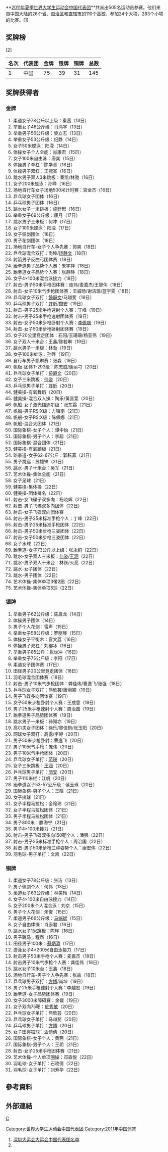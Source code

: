**[2011年夏季世界大学生运动会中国代表团](https://zh.wikipedia.org/wiki/2011年夏季世界大学生运动会 "wikilink")**共派出505名运动员参赛。他们来自中国大陆的26个[省](https://zh.wikipedia.org/wiki/省 "wikilink")、[自治区](../Page/自治区.md "wikilink")和[直辖市的](https://zh.wikipedia.org/wiki/直辖市 "wikilink")110个[高校](https://zh.wikipedia.org/wiki/高校 "wikilink")，参加24个大项，283个小项的比赛。\[1\]

## 奖牌榜

\[2\]

| 名次 | 代表团 | 金牌 | 银牌 | 铜牌 | 总数  |
| -- | --- | -- | -- | -- | --- |
| 1  | 中国  | 75 | 39 | 31 | 145 |

## 奖牌获得者

### 金牌

1.  柔道女子78公斤以上级：秦茜（13日）
2.  举重女子48公斤级：肖鸿宇（13日）
3.  举重男子56公斤级：黎立志（13日）
4.  举重女子53公斤级：纪静（14日）
5.  女子50米蝶泳：陆滢（14日）
6.  体操女子个人全能：肖康君（15日）
7.  女子100米自由泳：唐奕（15日）
8.  体操男子单杠：陈学章（16日）
9.  体操男子双杠：王冠寅（16日）
10. 跳水男子双人3米跳板：秦凯/林劲（16日）
11. 女子200米蛙泳：孙晔（16日）
12. 场地自行车女子场地500米计时赛：宫金杰（16日）
13. 乒乓球女子团体（16日）
14. 乒乓球男子团体（16日）
15. 跳水女子一米跳板：施廷懋（16日）
16. 举重女子69公斤级：康月（17日）
17. 跳水男子三米板：何冲（17日）
18. 女子100米蝶泳：陆滢（17日）
19. 女子佩剑团体（18日）
20. 男子花剑团体（18日）
21. 场地自行车-女子个人争先赛：郭爽（18日）
22. 乒乓球混合双打：尚坤/[饶静文](../Page/饶静文.md "wikilink")（18日）
23. 射箭男子反曲弓团体赛（18日）
24. 跆拳道男子品势个人赛：朱宇祥（18日）
25. 跆拳道女子品势个人赛：张静静（18日）
26. 女子4×100米混合泳接力（18日）
27. 射击-男子50米手枪团体赛：庞伟/麦嘉杰/王智伟（18日）
28. 射击-女子10米气步枪团体赛：王威旸/谢洁琼/蓝宇雯（18日）
29. 乒乓球女子双打：[饒靜文](https://zh.wikipedia.org/wiki/饒靜文 "wikilink")/马越斐（19日）
30. 乒乓球男子双打：[許昕](https://zh.wikipedia.org/wiki/許昕 "wikilink")/[閆安](https://zh.wikipedia.org/wiki/閆安 "wikilink")（19日）
31. 射击-男子25米手枪速射个人赛：丁峰（19日）
32. 射击-男子25米手枪速射团体赛（19日）
33. 射击-女子50米步枪卧射个人赛：[李佩璟](../Page/李佩璟.md "wikilink")（19日）
34. 射击-女子50米步枪卧射团体赛（19日）
35. 女子20公里竞走团体：石阳/王珊珊/杨亚伟（19日）
36. 女子双人十米台：王鑫/陈若琳（19日）
37. 跳水男子一米板：林劲（19日）
38. 女子100米蛙泳：孙晔（19日）
39. 自行车男子凯琳赛：张淼（19日）
40. 帆板-团体T-293级：陈志威/谢丽刁（20日）
41. 乒乓球女子单打：[饒靜文](https://zh.wikipedia.org/wiki/饒靜文 "wikilink")（20日）
42. 女子三米跳板：[何姿](../Page/何姿.md "wikilink")（20日）
43. 乒乓球男子单打：[許昕](https://zh.wikipedia.org/wiki/許昕 "wikilink")（20日）
44. 健美操-有氧舞蹈（20日）
45. 健美操-混合双人操：陶乐/黄晋萱（20日）
46. 帆船-女子激光镭迪尔级：张东霜（21日）
47. 帆船-男子RS:X级：方镇南（21日）
48. 帆船-女子RS:X级：陈佩娜（21日）
49. 帆船-混合大团体（21日）
50. 国际象棋-女子个人：谭中怡（21日）
51. 国际象棋-男子个人：李超（21日）
52. 国际象棋-混合团体（21日）
53. 健美操-有氧踏板（21日）
54. 跆拳道-女子62-67公斤：郭耘菲（21日）
55. 男子跳远：苏雄锋（21日）
56. 跳水-男子十米台：吴军（21日）
57. 艺术体操-集体全能（21日）
58. 女子足球（21日）
59. 健美操-集体操（22日）
60. 健美操-团体排名（22日）
61. 射击-女飞碟子双多向：杨晓辉（22日）
62. 射击-男子飞碟双多向团体（22日）
63. 射击-女子飞碟双向团体赛
64. 射击-男子25米标准手枪个人：丁峰（22日）
65. 射击-男子25米标准手枪团体（22日）
66. 射击-男子50米步枪三姿团体（22日）
67. 射击-女子50米步枪三姿团体（22日）
68. 女子水球（22日）
69. 跆拳道-女子73公斤以上级：张永桐（22日）
70. 跳水-女子双人三米板：[何姿](../Page/何姿.md "wikilink")/[王涵](../Page/王涵.md "wikilink")（22日）
71. 跳水-男子双人十米台：林跃/火亮（22日）
72. 跳水-女子团体（22日）
73. 跳水-男子团体（22日）
74. 艺术体操-集体单项3带2圈（22日）
75. 艺术体操-集体单项5球（22日）

### 银牌

1.  举重男子62公斤级：陈眉龙（14日）
2.  体操男子团体（14日）
3.  男子个人花剑：雷声（15日）
4.  举重女子58公斤级：罗丽琴（15日）
5.  体操女子平衡木：官文荔（16日）
6.  体操男子双杠：刘榕冰（16日）
7.  举重男子85公斤：张世冲（16日）
8.  举重女子75公斤级：李阳（17日）
9.  柔道女子团体赛（17日）
10. 田径男子20公里竞走团体（18日）
11. 羽毛球混合团体赛（18日）
12. 射击-男子10米气步枪团体：龚佳伟/曹逸飞/张强（18日）
13. 乒乓球女子双打：熊欣芸/唐丽颖（19日）
14. 男子飞碟多向团体赛（19日）
15. 女子50米步枪卧射个人赛：王成意（19日）
16. 男子25米手枪速射个人赛：周治国（19日）
17. 跆拳道男子品势团体赛（19日）
18. 跳水男子一米板：孙知亦（19日）
19. 高尔夫女子团体：徐乐/黎佳韵/张玉阳（20日）
20. 网球女子双打：高露/李婷（20日）
21. 男子50米步枪卧射：曹逸飞（20日）
22. 男子10米气手枪：庞伟（20日）
23. 男子10米气手枪团体（20日）
24. 乒乓球女子单打：[范瑛](../Page/范瑛.md "wikilink")（20日）
25. 女子三米跳板：[王涵](../Page/王涵.md "wikilink")（20日）
26. 乒乓球男子单打：[閆安](https://zh.wikipedia.org/wiki/閆安 "wikilink")（20日）
27. 男子110米栏：江帆（20日）
28. 跆拳道女子53-57公斤级：侯玉琢（20日）
29. 国际象棋-男子个人：王皓（21日）
30. 女子排球（21日）
31. 女子半程马拉松：金玲玲（21日）
32. 女子半程马拉松团体（21日）
33. 男子半程马拉松团体（21日）
34. 男子800米：滕海宁（21日）
35. 男子4×100米接力（21日）
36. 射击-男子飞碟双多向150靶个人：潘强（22日）
37. 射击-男子25米标准手枪个人：周治国（22日）
38. 射击-男子50米步枪三种姿势个人：康宏伟（22日）
39. 羽毛球-男子单打：文凯（22日）

### 铜牌

1.  柔道女子78公斤级：张洁（13日）
2.  男子佩剑个人：何伟（13日）
3.  柔道女子63公斤级：林美玲（14日）
4.  女子4×100米自由泳接力（14日）
5.  女子200米个人混合泳：刘京（15日）
6.  男子个人花剑：朱俊（15日）
7.  柔道男子66公斤级：[马端斌](../Page/马端斌.md "wikilink")（15日）
8.  女子自由体操：肖康君（16日）
9.  跳水女子1米跳板：陈烨（16日）
10. 男子跳马：程然（16日）
11. 田径男子100米：[蘇炳添](https://zh.wikipedia.org/wiki/蘇炳添 "wikilink")（17日）
12. 游泳女子4×200米自由泳接力（17日）
13. 射击男子50米手枪个人赛：麦嘉杰（18日）
14. 射击男子10米气步枪个人赛：龚佳伟（18日）
15. 跳水女子10米台：王鑫（18日）
16. 场地自行车-男子个人争先赛：张淼（18日）
17. 乒乓球男子双打：[方博](../Page/方博.md "wikilink")/尚坤（19日）
18. 男子25米手枪速射个人赛：李越宏（19日）
19. 跆拳道-女子品势团体赛（19日）
20. 女子3000米障碍赛：金媛（19日）
21. 女子双向75靶：[於秀敏](https://zh.wikipedia.org/wiki/於秀敏 "wikilink")（20日）
22. 乒乓球女子单打：熊欣芸（20日）
23. 乒乓球女子单打：马越斐（20日）
24. 乒乓球男子单打：[方博](../Page/方博.md "wikilink")（20日）
25. 女子田徑铅球：[孟倩倩](../Page/孟倩倩.md "wikilink")（20日）
26. 国际象棋-女子个人：黄茜（21日）
27. 国际象棋-男子个人：王玥（21日）
28. 射击-女子25米手枪团体赛（21日）
29. 艺术体操-个人单项圈操：邓森悦（22日）
30. 羽毛球-女子单打：石晓倩（22日）
31. 羽毛球-女子单打：刘芳华（22日）

## 參考資料

## 外部連結

[C](https://zh.wikipedia.org/wiki/分类:2011年夏季世界大学生运动会代表团 "wikilink")

[Category:世界大学生运动会中国代表团](https://zh.wikipedia.org/wiki/Category:世界大学生运动会中国代表团 "wikilink") [Category:2011年中国体育](https://zh.wikipedia.org/wiki/Category:2011年中国体育 "wikilink")

1.  [深圳大运会大运会中国代表团名单](http://sports.sohu.com/20110811/n316038253.shtml)
2.
